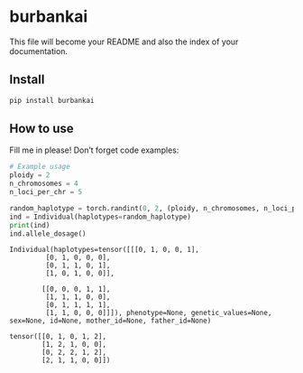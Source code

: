 # burbankai


<!-- WARNING: THIS FILE WAS AUTOGENERATED! DO NOT EDIT! -->

This file will become your README and also the index of your
documentation.

## Install

``` sh
pip install burbankai
```

## How to use

Fill me in please! Don’t forget code examples:

``` python
# Example usage
ploidy = 2
n_chromosomes = 4
n_loci_per_chr = 5

random_haplotype = torch.randint(0, 2, (ploidy, n_chromosomes, n_loci_per_chr))
ind = Individual(haplotypes=random_haplotype)
print(ind)
ind.allele_dosage()
```

    Individual(haplotypes=tensor([[[0, 1, 0, 0, 1],
             [0, 1, 0, 0, 0],
             [0, 1, 1, 0, 1],
             [1, 0, 1, 0, 0]],

            [[0, 0, 0, 1, 1],
             [1, 1, 1, 0, 0],
             [0, 1, 1, 1, 1],
             [1, 1, 0, 0, 0]]]), phenotype=None, genetic_values=None, sex=None, id=None, mother_id=None, father_id=None)

    tensor([[0, 1, 0, 1, 2],
            [1, 2, 1, 0, 0],
            [0, 2, 2, 1, 2],
            [2, 1, 1, 0, 0]])
